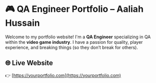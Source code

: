 # 🎮 QA Engineer Portfolio – Aaliah Hussain 

Welcome to my portfolio website! I'm a **QA Engineer** specializing in QA within the **video game industry**. I have a passion for quality, player experience, and breaking things (so they don’t break for others).

## 🌐 Live Website
👉 [https://yourportfolio.com](https://yourportfolio.com)
